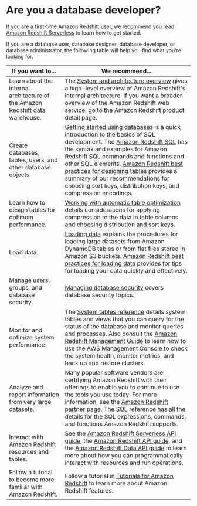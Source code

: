 # Are you a database developer?<a name="c-who-should-use-this-guide"></a>

If you are a first\-time Amazon Redshift user, we recommend you read [ Amazon Redshift Serverless](https://docs.aws.amazon.com/redshift/latest/gsg/new-user-serverless.html) to learn how to get started\.

If you are a database user, database designer, database developer, or database administrator, the following table will help you find what you're looking for\.


| If you want to\.\.\. | We recommend\.\.\. | 
| --- | --- | 
|  Learn about the internal architecture of the Amazon Redshift data warehouse\.  |  The [System and architecture overview](c_redshift_system_overview.md) gives a high\-level overview of Amazon Redshift's internal architecture\.  If you want a broader overview of the Amazon Redshift web service, go to the [Amazon Redshift](https://aws.amazon.com/redshift/) product detail page\.  | 
|  Create databases, tables, users, and other database objects\.  |  [Getting started using databases](https://docs.aws.amazon.com/redshift/latest/gsg/c_intro_to_admin.html) is a quick introduction to the basics of SQL development\. The [Amazon Redshift SQL](c_redshift-sql.md) has the syntax and examples for Amazon Redshift SQL commands and functions and other SQL elements\.  [Amazon Redshift best practices for designing tables](c_designing-tables-best-practices.md) provides a summary of our recommendations for choosing sort keys, distribution keys, and compression encodings\.   | 
|  Learn how to design tables for optimum performance\.  |  [Working with automatic table optimization](t_Creating_tables.md) details considerations for applying compression to the data in table columns and choosing distribution and sort keys\.  | 
|  Load data\.  |  [Loading data](t_Loading_data.md) explains the procedures for loading large datasets from Amazon DynamoDB tables or from flat files stored in Amazon S3 buckets\. [Amazon Redshift best practices for loading data](c_loading-data-best-practices.md) provides for tips for loading your data quickly and effectively\.   | 
|  Manage users, groups, and database security\.  |  [Managing database security](r_Database_objects.md) covers database security topics\.   | 
|  Monitor and optimize system performance\.  |  The [System tables reference](cm_chap_system-tables.md) details system tables and views that you can query for the status of the database and monitor queries and processes\. Also consult the [Amazon Redshift Management Guide](https://docs.aws.amazon.com/redshift/latest/mgmt/) to learn how to use the AWS Management Console to check the system health, monitor metrics, and back up and restore clusters\.  | 
|  Analyze and report information from very large datasets\.  |  Many popular software vendors are certifying Amazon Redshift with their offerings to enable you to continue to use the tools you use today\. For more information, see the [Amazon Redshift partner page](https://aws.amazon.com/redshift/partners/)\. The [SQL reference](cm_chap_SQLCommandRef.md) has all the details for the SQL expressions, commands, and functions Amazon Redshift supports\.  | 
|  Interact with Amazon Redshift resources and tables\.  |   See the [Amazon Redshift Serverless API guide](https://docs.aws.amazon.com/redshift-serverless/latest/APIReference/Welcome.html), the [Amazon Redshift API guide](https://docs.aws.amazon.com/redshift/latest/APIReference/Welcome.html), and the [Amazon Redshift Data API guide](https://docs.aws.amazon.com/redshift-data/latest/APIReference/Welcome.html) to learn more about how you can programmatically interact with resources and run operations\.   | 
|  Follow a tutorial to become more familiar with Amazon Redshift\.  |  Follow a tutorial in [Tutorials for Amazon Redshift](https://docs.aws.amazon.com/redshift/latest/dg/tutorials-redshift.html) to learn more about Amazon Redshift features\.  | 